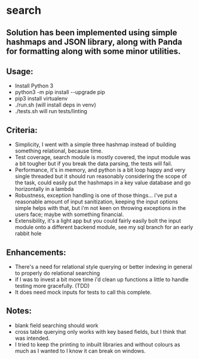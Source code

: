 # search

## Solution has been implemented using simple hashmaps and JSON library, along with Panda for formatting along with some minor utilities.

## Usage:
- Install Python 3
- python3 -m pip install --upgrade pip
- pip3 install virtualenv
- ./run.sh (will install deps in venv)
- ./tests.sh will run tests/linting

## Criteria:
- Simplicity, I went with a simple three hashmap instead of building something relational, because time.
- Test coverage, search module is mostly covered, the input module was a bit tougher but if you break the data parsing, the tests will fail.
- Performance, it's in memory, and python is a bit loop happy and very single threaded but it should run reasonably considering the scope of the task, could easily put the hashmaps in a key value database and go horizontally in a lambda
- Robustness, exception handling is one of those things... i've put a reasonable amount of input sanitization, keeping the input options simple helps with that, but i'm not keen on throwing exceptions in the users face; maybe with something financial.
- Extensibility, it's a light app but you could fairly easily bolt the input module onto a different backend module, see my sql branch for an early rabbit hole

## Enhancements:
- There's a need for relational style querying or better indexing in general to properly do relational searching
- if I was to invest a bit more time i'd clean up functions a little to handle testing more gracefully. (TDD)
- It does need mock inputs for tests to call this complete.

## Notes:
- blank field searching should work
- cross table querying only works with key based fields, but I think that was intended.
- I tried to keep the printing to inbuilt libraries and without colours as much as I wanted to I know it can break on windows.
